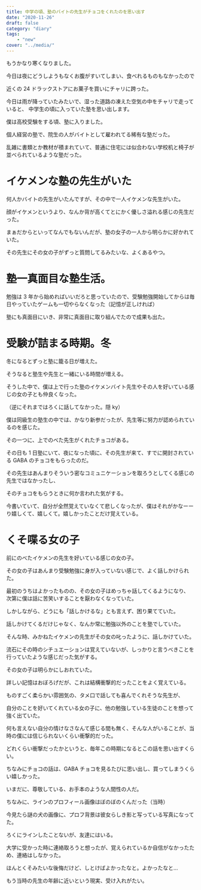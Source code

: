 ```yaml
---
title: 中学の頃、塾のバイトの先生がチョコをくれたのを思い出す
date: "2020-11-26"
draft: false
category: "diary"
tags:
    - "new"
cover: "../media/"
---
```


もうかなり寒くなりました。

今日は夜にどうしようもなくお腹がすいてしまい、食べれるものもなかったので

近くの 24 ドラックストアにお菓子を買いにチャリに跨った。

今日は雨が降っていたみたいで、湿った道路の凍えた空気の中をチャリで走っていると、
中学生の頃に入っていた塾を思い出します。

僕は高校受験をする頃、塾に入りました。

個人経営の塾で、院生の人がバイトとして雇われてる稀有な塾だった。

乱雑に書類とか教材が積まれていて、普通に住宅には似合わない学校机と椅子が並べられているような塾だった。

# イケメンな塾の先生がいた

何人かバイトの先生がいたんですが、その中で一人イケメンな先生がいた。

顔がイケメンというより、なんか背が高くてとにかく優しさ溢れる感じの先生だった。

まぁだからといってなんでもないんだが、塾の女子の一人から明らかに好かれていた。

その先生にその女の子がずっと質問してるみたいな、よくあるやつ。

# 塾一真面目な塾生活。

勉強は 3 年から始めればいいだろと思っていたので、受験勉強開始してからは毎日やっていたゲームも一切やらなくなった（記憶が正しければ）

塾にも真面目にいき、非常に真面目に取り組んでたので成果も出た。

# 受験が詰まる時期。冬

冬になるとずっと塾に籠る日が増えた。

そうなると塾生や先生と一緒にいる時間が増える。

そうした中で、僕は上で行った塾のイケメンバイト先生やその人を好いている感じの女の子とも仲良くなった。

（逆にそれまではろくに話してなかった。隠 ky）

僕は同級生の塾生の中では、かなり新参だったが、先生等に努力が認められているのを感じた。

その一つに、上でのべた先生がくれたチョコがある。

その日も 1 日塾にいて、夜になった頃に、その先生が来て、すでに開封されている GABA のチョコをもらったのだ。

その先生はあんまりそういう密なコミュニケーションを取ろうとしてくる感じの先生ではなかったし、

そのチョコをもらうときに何か言われた気がする。

今書いていて、自分が全然覚えていなくて悲しくなったが、僕はそれがかなーーり嬉しくて、嬉しくて。嬉しかったことだけ覚えている。

# くそ喋る女の子

前にのべたイケメンの先生を好いている感じの女の子。

その女の子はあんまり受験勉強に身が入っていない感じで、よく話しかけられた。

最初のうちはよかったものの、その女の子はめっちゃ話してくるようになり、
次第に僕は話に苦笑いすることを厭わなくなっていた。

しかしながら、どうにも「話しかけるな」とも言えず、困り果てていた。

話しかけてくるだけじゃなく、なんか常に勉強以外のことを塾でしていた。

そんな時、みかねたイケメンの先生がその女の叱ったように、話しかけていた。

流石にその時のシチュエーションは覚えていないが、しっかりと言うべきことを行っていたような感じだった気がする。

その女の子は明らかにしおれていた。

詳しい記憶はおぼろげだが、これは結構衝撃的だったことをよく覚えている。

ものすごく柔らかい雰囲気の、タメ口で話しても喜んでくれそうな先生が、

自分のことを好いてくれている女の子に、他の勉強している生徒のことを想って強く出ていた。

何も言えない自分の情けなさなんて感じる間も無く、そんな人がいることが、当時の僕には信じられないくらい衝撃的だった。

どれくらい衝撃だったかというと、毎年この時期になるとこの話を思い出すくらい。

ちなみにチョコの話は、GABA チョコを見るたびに思い出し、買ってしまうくらい嬉しかった。

いまだに、尊敬している、お手本のような人間性の人だ。

ちなみに、ラインのプロフィール画像はぼのぼのくんだった（当時）

今見たら謎の犬の画像に、プロフ背景は彼女らしき影と写っている写真になってた。

ろくにラインしたことないが、友達にはいる。

大学に受かった時に連絡取ろうと想ったが、覚えられているか自信がなかったため、連絡はしなかった。

ほんとくそみたいな後悔だけど、しとけばよかったなと。よかったなと...

もう当時の先生の年齢に近いという現実、受け入れがたい。

